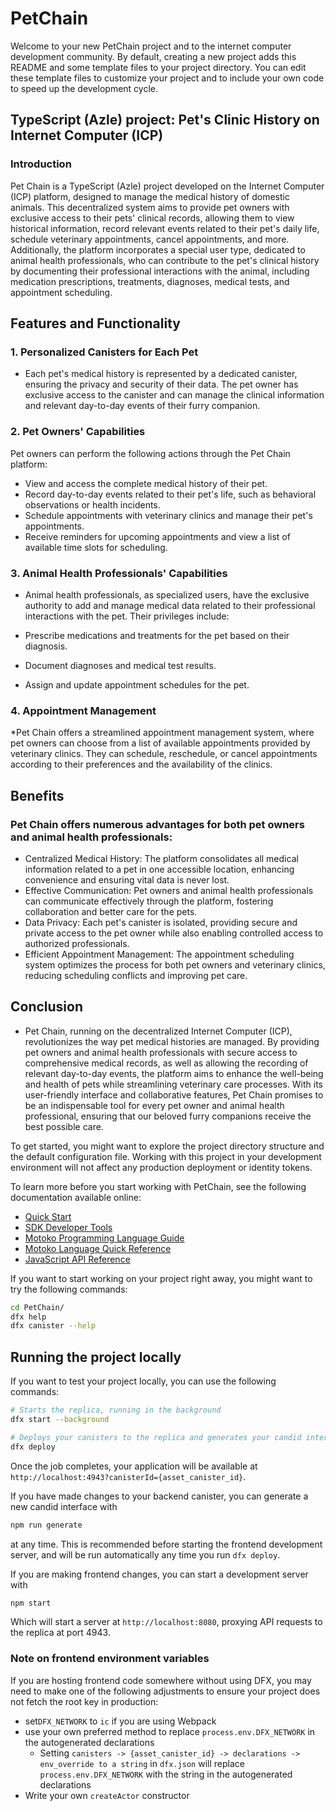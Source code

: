 # PetChain

Welcome to your new PetChain project and to the internet computer development community. By default, creating a new project adds this README and some template files to your project directory. You can edit these template files to customize your project and to include your own code to speed up the development cycle.

## TypeScript (Azle) project: Pet's Clinic History on Internet Computer (ICP)
### Introduction
Pet Chain is a TypeScript (Azle) project developed on the Internet Computer (ICP) platform, designed to manage the medical history of domestic animals. This decentralized system aims to provide pet owners with exclusive access to their pets' clinical records, allowing them to view historical information, record relevant events related to their pet's daily life, schedule veterinary appointments, cancel appointments, and more. Additionally, the platform incorporates a special user type, dedicated to animal health professionals, who can contribute to the pet's clinical history by documenting their professional interactions with the animal, including medication prescriptions, treatments, diagnoses, medical tests, and appointment scheduling.

## Features and Functionality
### 1. Personalized Canisters for Each Pet
* Each pet's medical history is represented by a dedicated canister, ensuring the privacy and security of their data. The pet owner has exclusive access to the canister and can manage the clinical information and relevant day-to-day events of their furry companion.

### 2. Pet Owners' Capabilities
Pet owners can perform the following actions through the Pet Chain platform:

* View and access the complete medical history of their pet.
* Record day-to-day events related to their pet's life, such as behavioral observations or health incidents.
* Schedule appointments with veterinary clinics and manage their pet's appointments.
* Receive reminders for upcoming appointments and view a list of available time slots for scheduling.
### 3. Animal Health Professionals' Capabilities
* Animal health professionals, as specialized users, have the exclusive authority to add and manage medical data related to their professional interactions with the pet. Their privileges include:

* Prescribe medications and treatments for the pet based on their diagnosis.
* Document diagnoses and medical test results.
* Assign and update appointment schedules for the pet.
### 4. Appointment Management
*Pet Chain offers a streamlined appointment management system, where pet owners can choose from a list of available appointments provided by veterinary clinics. They can schedule, reschedule, or cancel appointments according to their preferences and the availability of the clinics.

## Benefits
### Pet Chain offers numerous advantages for both pet owners and animal health professionals:

* Centralized Medical History: The platform consolidates all medical information related to a pet in one accessible location, enhancing convenience and ensuring vital data is never lost.
* Effective Communication: Pet owners and animal health professionals can communicate effectively through the platform, fostering collaboration and better care for the pets.
* Data Privacy: Each pet's canister is isolated, providing secure and private access to the pet owner while also enabling controlled access to authorized professionals.
* Efficient Appointment Management: The appointment scheduling system optimizes the process for both pet owners and veterinary clinics, reducing scheduling conflicts and improving pet care.
## Conclusion
* Pet Chain, running on the decentralized Internet Computer (ICP), revolutionizes the way pet medical histories are managed. By providing pet owners and animal health professionals with secure access to comprehensive medical records, as well as allowing the recording of relevant day-to-day events, the platform aims to enhance the well-being and health of pets while streamlining veterinary care processes. With its user-friendly interface and collaborative features, Pet Chain promises to be an indispensable tool for every pet owner and animal health professional, ensuring that our beloved furry companions receive the best possible care.

To get started, you might want to explore the project directory structure and the default configuration file. Working with this project in your development environment will not affect any production deployment or identity tokens.

To learn more before you start working with PetChain, see the following documentation available online:

- [Quick Start](https://internetcomputer.org/docs/current/developer-docs/quickstart/hello10mins)
- [SDK Developer Tools](https://internetcomputer.org/docs/current/developer-docs/build/install-upgrade-remove)
- [Motoko Programming Language Guide](https://internetcomputer.org/docs/current/developer-docs/build/cdks/motoko-dfinity/motoko/)
- [Motoko Language Quick Reference](https://internetcomputer.org/docs/current/references/motoko-ref/)
- [JavaScript API Reference](https://erxue-5aaaa-aaaab-qaagq-cai.raw.icp0.io)

If you want to start working on your project right away, you might want to try the following commands:

```bash
cd PetChain/
dfx help
dfx canister --help
```

## Running the project locally

If you want to test your project locally, you can use the following commands:

```bash
# Starts the replica, running in the background
dfx start --background

# Deploys your canisters to the replica and generates your candid interface
dfx deploy
```

Once the job completes, your application will be available at `http://localhost:4943?canisterId={asset_canister_id}`.

If you have made changes to your backend canister, you can generate a new candid interface with

```bash
npm run generate
```

at any time. This is recommended before starting the frontend development server, and will be run automatically any time you run `dfx deploy`.

If you are making frontend changes, you can start a development server with

```bash
npm start
```

Which will start a server at `http://localhost:8080`, proxying API requests to the replica at port 4943.

### Note on frontend environment variables

If you are hosting frontend code somewhere without using DFX, you may need to make one of the following adjustments to ensure your project does not fetch the root key in production:

- set`DFX_NETWORK` to `ic` if you are using Webpack
- use your own preferred method to replace `process.env.DFX_NETWORK` in the autogenerated declarations
  - Setting `canisters -> {asset_canister_id} -> declarations -> env_override to a string` in `dfx.json` will replace `process.env.DFX_NETWORK` with the string in the autogenerated declarations
- Write your own `createActor` constructor
